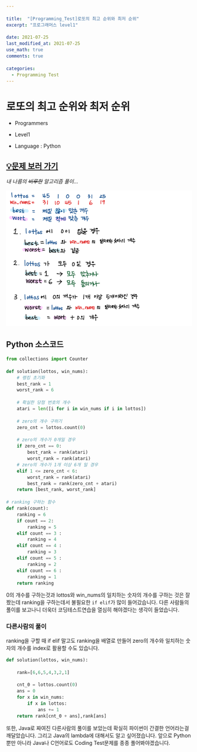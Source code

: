 ```yaml
---

title:  "[Programming_Test]로또의 최고 순위와 최저 순위"
excerpt: "프로그래머스 level1"

date: 2021-07-25
last_modified_at: 2021-07-25
use_math: true
comments: true

categories:
  - Programming Test
---
```




# 로또의 최고 순위와 최저 순위

- Programmers

- Level1

- Language : Python



## [💡문제 보러 가기](https://programmers.co.kr/learn/courses/30/lessons/77484)



*내 나름의  ~~비루한~~ 알고리즘 풀이...*

![10_lotto_lanking](\assets\images\10_lotto_lanking.png)



## Python 소스코드

``` python
from collections import Counter

def solution(lottos, win_nums):
	# 랭킹 초기화
    best_rank = 1
    worst_rank = 6
    
    # 확실한 당첨 번호의 개수
    atari = len([i for i in win_nums if i in lottos])
        
    # zero의 개수 구하기
    zero_cnt = lottos.count(0)
    
    # zero의 개수가 0개일 경우
    if zero_cnt == 0:
        best_rank = rank(atari)
        worst_rank = rank(atari)
    # zero의 개수가 1개 이상 6개 일 경우
    elif 1 <= zero_cnt < 6:
        worst_rank = rank(atari)
        best_rank = rank(zero_cnt + atari)
    return [best_rank, worst_rank]

# ranking 구하는 함수
def rank(count):
    ranking = 6
    if count == 2:
        ranking = 5
    elif count == 3 :
        ranking = 4
    elif count == 4 :
        ranking = 3
    elif count == 5 :
        ranking = 2
    elif count == 6 :
        ranking = 1
    return ranking
```



0의 개수를 구하는것과 lottos와 win_nums의 일치하는 숫자의 개수를 구하는 것은 잘 짰는데 ranking을 구하는데서 불필요한 `if elif`가 많이 들어갔습니다. 다른 사람들의 풀이를 보고나니 더욱더 코딩테스트연습을 열심히 해야겠다는 생각이 들었습니다. 



### 다른사람의 풀이

ranking을 구할 때 if elif 말고도 ranking을 배열로 만들어 zero의 개수와 일치하는 숫자의 개수를 index로 활용할 수도 있습니다.
```python
def solution(lottos, win_nums):

    rank=[6,6,5,4,3,2,1]
    
    cnt_0 = lottos.count(0)
    ans = 0
    for x in win_nums:
        if x in lottos:
            ans += 1
    return rank[cnt_0 + ans],rank[ans]
```



또한, Java로 짜여진 다른사람의 풀이를 보았는데 확실히 파이썬이 간결한 언어라는걸 깨달았습니다. 그리고 Java의 lambda에 대해서도 알고 싶어졌습니다. 앞으로 Python뿐만 아니라 Java나 C언어로도 Coding Test문제를 종종 풀어봐야겠습니다.
